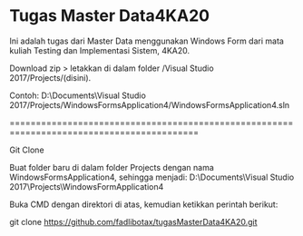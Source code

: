 # Tugas Master Data4KA20
Ini adalah tugas dari Master Data menggunakan Windows Form dari mata kuliah Testing dan Implementasi Sistem, 4KA20.

Download zip > letakkan di dalam folder /Visual Studio 2017/Projects/(disini).

Contoh: D:\Documents\Visual Studio 2017/Projects/WindowsFormsApplication4/WindowsFormsApplication4.sln

==========================================================================================

Git Clone

Buat folder baru di dalam folder Projects dengan nama WindowsFormsApplication4, sehingga menjadi:
D:\Documents\Visual Studio 2017\Projects\WindowsFormApplication4

Buka CMD dengan direktori di atas, kemudian ketikkan perintah berikut:

git clone https://github.com/fadlibotax/tugasMasterData4KA20.git
